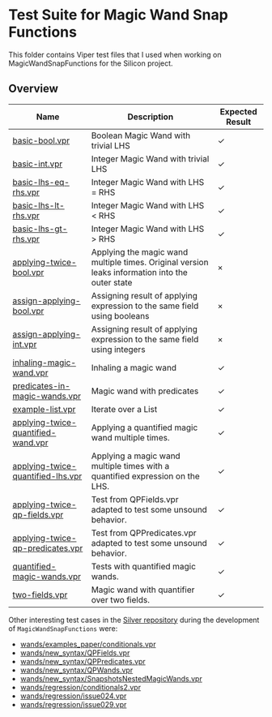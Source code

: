 # Test Suite for Magic Wand Snap Functions

This folder contains Viper test files that I used when working on MagicWandSnapFunctions for the Silicon project.

## Overview

| Name                                                                       | Description                                                                                     | Expected Result |
|----------------------------------------------------------------------------|-------------------------------------------------------------------------------------------------|-----------------|
| [basic-bool.vpr](./basic-bool.vpr)                                         | Boolean Magic Wand with trivial LHS                                                             | ✓               |
| [basic-int.vpr](./basic-int.vpr)                                           | Integer Magic Wand with trivial LHS                                                             | ✓               |
| [basic-lhs-eq-rhs.vpr](./basic-lhs-equal-to-rhs.vpr)                             | Integer Magic Wand with LHS = RHS                                                               | ✓               |
| [basic-lhs-lt-rhs.vpr](./basic-lhs-smaller-than-rhs.vpr)                             | Integer Magic Wand with LHS < RHS                                                               | ✓               |
| [basic-lhs-gt-rhs.vpr](./basic-lhs-larger-than-rhs.vpr)                             | Integer Magic Wand with LHS > RHS                                                               | ✓               |
| [applying-twice-bool.vpr](./applying-twice-bool.vpr)                       | Applying the magic wand multiple times. Original version leaks information into the outer state | ×               |
| [assign-applying-bool.vpr](./assign-applying-bool.vpr)                     | Assigning result of applying expression to the same field using booleans                        | ×               |
| [assign-applying-int.vpr](./assign-applying-int.vpr)                       | Assigning result of applying expression to the same field using integers                        | ×               |
| [inhaling-magic-wand.vpr](./inhaling-magic-wand.vpr)                       | Inhaling a magic wand                                                                           | ✓               |
| [predicates-in-magic-wands.vpr](./predicates-in-magic-wands.vpr)           | Magic wand with predicates                                                                      | ✓               |
| [example-list.vpr](./example-list.vpr)                                     | Iterate over a List                                                                             | ✓               |
| [applying-twice-quantified-wand.vpr](./applying-twice-quantified-wand.vpr) | Applying a quantified magic wand multiple times.                                                | ✓               |
| [applying-twice-quantified-lhs.vpr](./applying-twice-quantified-lhs.vpr)   | Applying a magic wand multiple times with a quantified expression on the LHS.                   | ✓               |
| [applying-twice-qp-fields.vpr](./applying-twice-qp-fields.vpr)             | Test from QPFields.vpr adapted to test some unsound behavior.                                   | ✓               |
| [applying-twice-qp-predicates.vpr](./applying-twice-qp-predicates.vpr)     | Test from QPPredicates.vpr adapted to test some unsound behavior.                               | ✓               |
| [quantified-magic-wands.vpr](./quantified-magic-wands.vpr)                 | Tests with quantified magic wands.                                                              | ✓               |
| [two-fields.vpr](./two-fields.vpr)                                         | Magic wand with quantifier over two fields.                                                     | ✓               |

Other interesting test cases in the [Silver repository](https://github.com/viperproject/silver/tree/master/src/test/resources) during the development of `MagicWandSnapFunctions` were:
* [wands/examples_paper/conditionals.vpr](https://github.com/viperproject/silver/tree/master/src/test/resources/wands/examples_paper/conditionals.vpr)
* [wands/new_syntax/QPFields.vpr](https://github.com/viperproject/silver/tree/master/src/test/resources/wands/new_syntax/QPFields.vpr)
* [wands/new_syntax/QPPredicates.vpr](https://github.com/viperproject/silver/tree/master/src/test/resources/wands/new_syntax/QPPredicates.vpr)
* [wands/new_syntax/QPWands.vpr](https://github.com/viperproject/silver/tree/master/src/test/resources/wands/new_syntax/QPWands.vpr)
* [wands/new_syntax/SnapshotsNestedMagicWands.vpr](https://github.com/viperproject/silver/tree/master/src/test/resources/wands/new_syntax/SnapshotsNestedMagicWands.vpr)
* [wands/regression/conditionals2.vpr](https://github.com/viperproject/silver/tree/master/src/test/resources/wands/regression/conditionals2.vpr)
* [wands/regression/issue024.vpr](https://github.com/viperproject/silver/tree/master/src/test/resources/wands/regression/issue024.vpr)
* [wands/regression/issue029.vpr](https://github.com/viperproject/silver/tree/master/src/test/resources/wands/regression/issue029.vpr)
